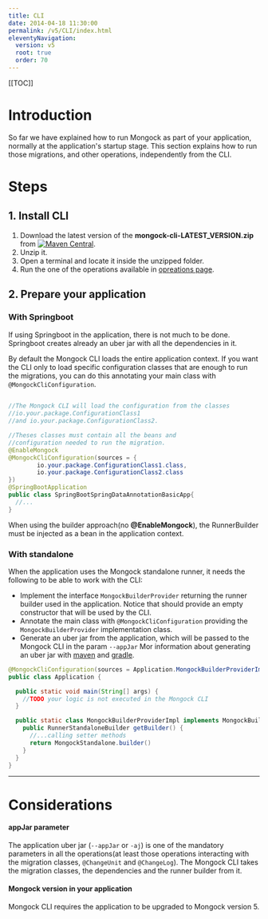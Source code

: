 ```yaml
---
title: CLI  
date: 2014-04-18 11:30:00 
permalink: /v5/CLI/index.html
eleventyNavigation:
  version: v5
  root: true
  order: 70
---
```


[[TOC]]

# Introduction

So far we have explained how to run Mongock as part of your application, normally at the application's startup stage. This section explains how to run those migrations, and other operations, independently from the CLI.

# Steps

## 1. Install CLI 
1. Download the latest version of the **mongock-cli-LATEST_VERSION.zip** from [![Maven Central](https://maven-badges.herokuapp.com/maven-central/io.mongock/mongock-cli/badge.png)](https://repo.maven.apache.org/maven2/io/mongock/mongock-cli/).
2. Unzip it.
3. Open a terminal and locate it inside the unzipped folder.
4. Run the one of the operations available in [opreations page](/v5/cli/operations).


## 2. Prepare your application

### With Springboot
If using Springboot in the application, there is not much to be done. Springboot creates already an uber jar with all the dependencies in it. 

By default the Mongock CLI loads the entire application context. If you want the CLI only to load specific configuration classes that are enough to run the migrations, you can do this annotating your main class with `@MongockCliConfiguration`.

```java
 
//The Mongock CLI will load the configuration from the classes 
//io.your.package.ConfigurationClass1 
//and io.your.package.ConfigurationClass2.

//Theses classes must contain all the beans and 
//configuration needed to run the migration.
@EnableMongock
@MongockCliConfiguration(sources = {
        io.your.package.ConfigurationClass1.class,
        io.your.package.ConfigurationClass2.class
})
@SpringBootApplication
public class SpringBootSpringDataAnnotationBasicApp{
  //...
}
```
<div class="success">When using the builder approach(no <b>@EnableMongock</b>), the RunnerBuilder must be injected as a bean in the application context.</div>

### With standalone

When the application uses the Mongock standalone runner, it needs the following to be able to work with the CLI:
- Implement the interface `MongockBuilderProvider` returning the runner builder used in the application. Notice that should provide an empty constructor that will be used by the CLI.
- Annotate the main class with `@MongockCliConfiguration` providing the `MongockBuilderProvider` implementation class.
- Generate an uber jar from the application, which will be passed to the Mongock CLI in the param `--appJar` Mor information about generating an uber jar with [maven](https://maven.apache.org/plugins/maven-shade-plugin/) and [gradle](https://plugins.gradle.org/plugin/com.github.johnrengelman.shadow).

```java
@MongockCliConfiguration(sources = Application.MongockBuilderProviderImpl.class)
public class Application {

  public static void main(String[] args) {
    //TODO your logic is not executed in the Mongock CLI
  }

  public static class MongockBuilderProviderImpl implements MongockBuilderProvider {
    public RunnerStandaloneBuilder getBuilder() {
      //...calling setter methods
      return MongockStandalone.builder()
    }
  }
}
```

-----------------------------
# Considerations
#### appJar parameter 
The application uber jar (`--appJar` or `-aj`) is one of the mandatory parameters in all the operations(at least those operations interacting with the migration classes, `@ChangeUnit` and `@ChangeLog`). The Mongock CLI takes the migration classes, the dependencies and the runner builder from it.

#### Mongock version in your application 
Mongock CLI requires the application to be upgraded to Mongock version 5.

<!-- #### Professional operations

There are some  operations labeled with <span class="professional">PRO</span>. This means it's a professional operation that requires the jar application to use the professional Mongock. Visit [this section](/v5/professional) to use Mongock professional in your application. -->

